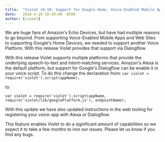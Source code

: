 ```yaml
---
title:  "Violet v0.10: Support for Google Home, Voice-Enabled Mobile Apps, and Web Sites"
date:   2018-4-29 10:29:00 -0500
author: [vineet]
---
```


We are huge fans of Amazon's Echo Devices, but have had multiple reasons to go beyond. From supporting Voice-Enabled Mobile Apps and Web Sites to supporting Google's Home Devices, we needed to support another Voice Platform. With this release Violet provides that support via Dialogflow.

With this release Violet supports multiple platforms that provide the underlying speech-to-text and intent-matching services. Amazon's Alexa is the default platform, but support for Google's Dialogflow can be enable it in your voice script. To do this change the declaration from:
`var violet = require('violet').script(appName);`

to:

`var violet = require('violet').script(appName, require('violet/lib/googlePlatform.js'), endpointName);`

With this update we have also updated instructions in the web tooling for registering your voice-app with Alexa or Dialogflow.

This feature enables Violet to do a significant amount of capabilities so we expect it to take a few months to iron our issues. Please let us know if you find any bugs.
